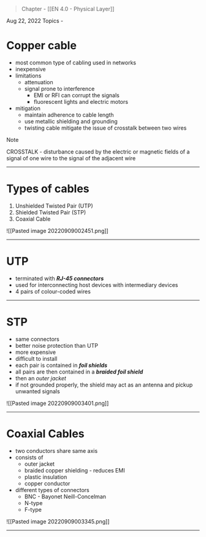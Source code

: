 >Chapter - [[EN 4.0 - Physical Layer]]

Aug 22, 2022
Topics - 

# Copper cable
- most common type of cabling used in networks
- inexpensive
- limitations
	- attenuation
	- signal prone to interference 
		- EMI or RFI can corrupt the signals
		- fluorescent lights and electric motors
- mitigation
	- maintain adherence to cable length
	- use metallic shielding and grounding
	- twisting cable mitigate the issue of crosstalk between two wires


>[!NOTE]
>CROSSTALK - disturbance caused by the electric or magnetic fields of a signal of one wire to the signal of the adjacent wire

---
# Types of cables
1. Unshielded Twisted Pair (UTP)
2. Shielded Twisted Pair (STP)
3. Coaxial Cable

![[Pasted image 20220909002451.png]]

---
# UTP
- terminated with ***RJ-45 connectors***
- used for interconnecting host devices with intermediary devices
- 4 pairs of colour-coded wires

---
# STP
- same connectors
- better noise protection than UTP
- more expensive
- difficult to install
- each pair is contained in ***foil shields***
- all pairs are then contained in a ***braided foil shield***
- then an *outer jacket*
- if not grounded properly, the shield may act as an antenna and pickup unwanted signals

![[Pasted image 20220909003401.png]]

---
# Coaxial Cables
- two conductors share same axis
- consists of 
	- outer jacket
	- braided copper shielding - reduces EMI
	- plastic insulation
	- copper conductor
- different types of connectors
	- BNC - Bayonet Neill-Concelman
	- N-type
	- F-type

![[Pasted image 20220909003345.png]]

---
